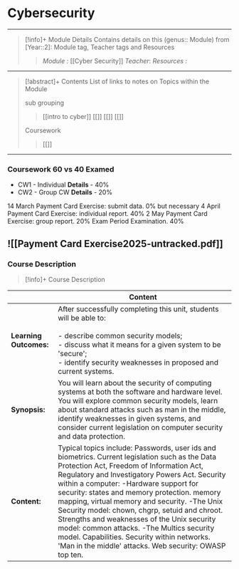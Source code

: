 # Cybersecurity 
---
> [!info]+ Module Details
> Contains details on this (genus:: Module) from [Year::2]: Module tag, Teacher tags and Resources 
> > *Module :* [[Cyber Security]]
> > *Teacher*: 
> > *Resources :*

---
> [!abstract]+ Contents
> List of links to notes on Topics within the Module
> 
> sub grouping
> > [[intro to cyber]]
> [[]]
> [[]]
> > [[]]
> 
> Coursework
> > [[]]


---
### Coursework 60 vs 40 Examed
- CW1 - Individual
	**Details** - 40%
- CW2 - Group CW
	**Details** - 20%

14 March Payment Card Exercise: submit data. 0% but necessary 
4 April Payment Card Exercise: individual report. 40% 
2 May Payment Card Exercise: group report. 20% 
Exam Period Examination. 40%

![[Payment Card Exercise2025-untracked.pdf]]
---
### Course Description

> [!info]+  Course Description
> 
|                        | Content                                                                                                                                                                                                                                                                                                                                                                                                                                                                                                                                                                                     |
| ---------------------- | ------------------------------------------------------------------------------------------------------------------------------------------------------------------------------------------------------------------------------------------------------------------------------------------------------------------------------------------------------------------------------------------------------------------------------------------------------------------------------------------------------------------------------------------------------------------------------------------- |
| **Learning Outcomes:** | After successfully completing this unit, students will be able to:<br><br>- describe common security models;<br>- discuss what it means for a given system to be 'secure';<br>- identify security weaknesses in proposed and current systems.                                                                                                                                                                                                                                                                                                                                               |
| **Synopsis:**          | You will learn about the security of computing systems at both the software and hardware level. You will explore common security models, learn about standard attacks such as man in the middle, identify weaknesses in given systems, and consider current legislation on computer security and data protection.                                                                                                                                                                                                                                                                           |
| **Content:**           | Typical topics include: Passwords, user ids and biometrics. Current legislation such as the Data Protection Act, Freedom of Information Act, Regulatory and Investigatory Powers Act. Security within a computer: -Hardware support for security: states and memory protection. memory mapping, virtual memory and security. -The Unix Security model: chown, chgrp, setuid and chroot. Strengths and weaknesses of the Unix security model: common attacks. -The Multics security model. Capabilities. Security within networks. 'Man in the middle' attacks. Web security: OWASP top ten. |
